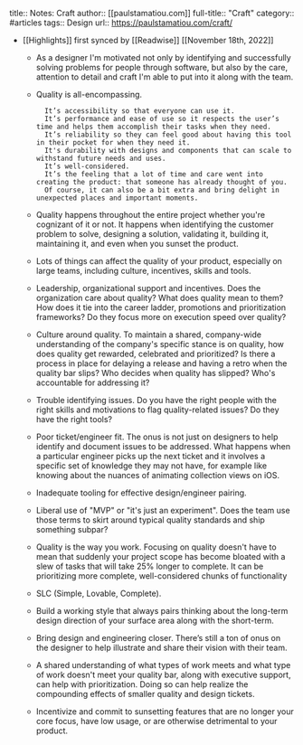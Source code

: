 title:: Notes: Craft
author:: [[paulstamatiou.com]]
full-title:: "Craft"
category:: #articles
tags:: Design
url:: https://paulstamatiou.com/craft/

- [[Highlights]] first synced by [[Readwise]] [[November 18th, 2022]]
	- As a designer I'm motivated not only by identifying and successfully solving problems for people through software, but also by the care, attention to detail and craft I'm able to put into it along with the team.
	- Quality is all-encompassing.
	    
	        It’s accessibility so that everyone can use it.
	        It’s performance and ease of use so it respects the user’s time and helps them accomplish their tasks when they need.
	        It’s reliability so they can feel good about having this tool in their pocket for when they need it.
	        It's durability with designs and components that can scale to withstand future needs and uses.
	        It’s well-considered.
	        It’s the feeling that a lot of time and care went into creating the product: that someone has already thought of you.
	        Of course, it can also be a bit extra and bring delight in unexpected places and important moments.
	- Quality happens throughout the entire project whether you're cognizant of it or not. It happens when identifying the customer problem to solve, designing a solution, validating it, building it,  maintaining it, and even when you sunset the product.
	- Lots of things can affect the quality of your product, especially on large teams, including culture, incentives, skills and tools.
	- Leadership, organizational support and incentives. Does the organization care about quality? What does quality mean to them? How does it tie into the career ladder, promotions and prioritization frameworks? Do they focus more on execution speed over quality?
	- Culture around quality. To maintain a shared, company-wide understanding of the company's specific stance is on quality, how does quality get rewarded, celebrated and prioritized? Is there a process in place for delaying a release and having a retro when the quality bar slips? Who decides when quality has slipped? Who's accountable for addressing it?
	- Trouble identifying issues. Do you have the right people with the right skills and motivations to flag quality-related issues? Do they have the right tools?
	- Poor ticket/engineer fit. The onus is not just on designers to help identify and document issues to be addressed. What happens when a particular engineer picks up the next ticket and it involves a specific set of knowledge they may not have, for example like knowing about the nuances of animating collection views on iOS.
	- Inadequate tooling for effective design/engineer pairing.
	- Liberal use of "MVP" or "it's just an experiment". Does the team use those terms to skirt around typical quality standards and ship something subpar?
	- Quality is the way you work. Focusing on quality doesn't have to mean that suddenly your project scope has become bloated with a slew of tasks that will take 25% longer to complete. It can be prioritizing more complete, well-considered chunks of functionality
	- SLC (Simple, Lovable, Complete).
	- Build a working style that always pairs thinking about the long-term design direction of your surface area along with the short-term.
	- Bring design and engineering closer. There’s still a ton of onus on the designer to help illustrate and share their vision with their team.
	- A shared understanding of what types of work meets and what type of work doesn't meet your quality bar, along with executive support, can help with prioritization. Doing so can help realize the compounding effects of smaller quality and design tickets.
	- Incentivize and commit to sunsetting features that are no longer your core focus, have low usage, or are otherwise detrimental to your product.